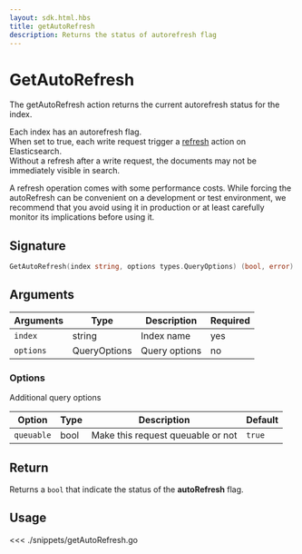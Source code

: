```yaml
---
layout: sdk.html.hbs
title: getAutoRefresh
description: Returns the status of autorefresh flag
---
```


# GetAutoRefresh

The getAutoRefresh action returns the current autorefresh status for the index.

Each index has an autorefresh flag.  
When set to true, each write request trigger a [refresh](https://www.elastic.co/guide/en/elasticsearch/reference/current/docs-refresh.html) action on Elasticsearch.  
Without a refresh after a write request, the documents may not be immediately visible in search.

<div class="alert alert-info">
  A refresh operation comes with some performance costs.  
  While forcing the autoRefresh can be convenient on a development or test environment,  
  we recommend that you avoid using it in production or at least carefully monitor its implications before using it.
</div>

## Signature

```go
GetAutoRefresh(index string, options types.QueryOptions) (bool, error)
```

## Arguments

| Arguments | Type         | Description   | Required |
| --------- | ------------ | ------------- | -------- |
| `index`   | string       | Index name    | yes      |
| `options` | QueryOptions | Query options | no       |

### **Options**

Additional query options

| Option     | Type | Description                       | Default |
| ---------- | ---- | --------------------------------- | ------- |
| `queuable` | bool | Make this request queuable or not | `true`  |

## Return

Returns a `bool` that indicate the status of the **autoRefresh** flag.

## Usage

<<< ./snippets/getAutoRefresh.go
